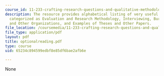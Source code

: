 ```yaml
---
course_id: 11-233-crafting-research-questions-and-qualitative-methodology-fall-2005
description: The resource provides alphabetical listing of very useful optional readings
  categorized as Evaluation and Research Methodology, Interviewing, Bureaucracies
  and Other Organizations, and Examples of Theses and Other Papers.
file_location: /coursemedia/11-233-crafting-research-questions-and-qualitative-methodology-fall-2005/65234c894599edbf8e85df6bae2afb6e_optionalreading.pdf
file_type: application/pdf
layout: pdf
title: optionalreading.pdf
type: course
uid: 65234c894599edbf8e85df6bae2afb6e

---
```

None